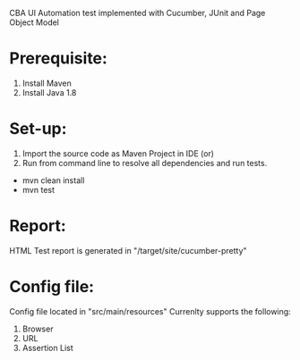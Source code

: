 CBA UI Automation test implemented with Cucumber, JUnit and Page Object Model

# Prerequisite:
1. Install Maven
2. Install Java 1.8
# Set-up:
1. Import the source code as Maven Project in IDE (or)
2. Run from command line to resolve all dependencies and run tests. 

  - mvn clean install
  - mvn test
# Report:  
HTML Test report is generated in "/target/site/cucumber-pretty"
# Config file:
Config file located in "src/main/resources"
Currenlty supports the following:
1. Browser
2. URL
3. Assertion List
